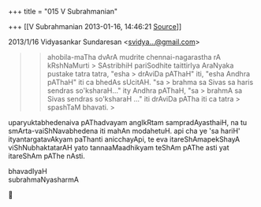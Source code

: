 +++
title = "015 V Subrahmanian"

+++
[[V Subrahmanian	2013-01-16, 14:46:21 [Source](https://groups.google.com/g/bvparishat/c/XyUQCHbdUY0)]]



  
  

2013/1/16 Vidyasankar Sundaresan \<[svidya...@gmail.com]()\>

  

> 
> > 
> > 
> > 
> > ahobila-maTha dvArA mudrite chennai-nagarastha rA kRshNaMurti > SAstribhiH pariSodhite taittirIya AraNyaka pustake tatra tatra, "esha > drAviDa pAThaH" iti, "esha Andhra pAThaH" iti ca bhedAs sUcitAH. "sa > brahma sa Sivas sa haris sendras so'ksharaH..." ity Andhra pAThaH, "sa > brahmA sa Sivas sendras so'ksharaH ..." iti drAviDa pATha iti ca tatra > spashTaM bhavati. >
> 

  
uparyuktabhedenaiva pAThadvayam angIkRtam sampradAyasthaiH, na tu smArta-vaiShNavabhedena iti mahAn modahetuH.  api cha ye 'sa hariH' ityantargatavAkyam paThanti anicchayApi, te eva itareShAmapekShayA viShNubhaktatarAH yato tannaaMaadhikyam teShAm pAThe asti yat itareShAm pAThe nAsti.  
  
bhavadIyaH  
subrahmaNyasharmA  



